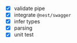 - [x] validate pipe
- [x] integrate `@nest/swagger`
- [x] infer types
- [x] parsing
- [x] unit test
